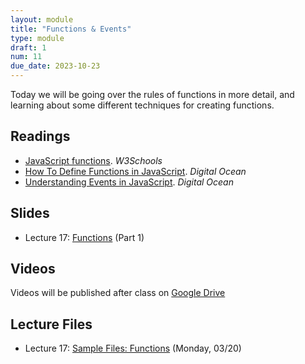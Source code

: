 ```yaml
---
layout: module
title: "Functions & Events"
type: module
draft: 1
num: 11
due_date: 2023-10-23
---
```


Today we will be going over the rules of functions in more detail, and learning about some different techniques for creating functions.

## Readings
* <a href="https://www.w3schools.com/js/js_functions.asp" target="_blank">JavaScript functions</a>. <em>W3Schools</em>
* <a href="https://www.digitalocean.com/community/tutorials/how-to-define-functions-in-javascript" target="_blank">How To Define Functions in JavaScript</a>. <em>Digital Ocean</em>   
* <a href="https://www.digitalocean.com/community/tutorials/understanding-events-in-javascript" target="_blank">Understanding Events in JavaScript</a>. <em>Digital Ocean</em>

## Slides
* Lecture 17: <a href="https://docs.google.com/presentation/d/17ARoBimxU4EOxLvCKGkzWgGU9qyo2No9YBnLOd365dE/edit?usp=sharing" target="_blank">Functions</a> (Part 1)


## Videos
Videos will be published after class on <a href="https://drive.google.com/drive/folders/1CxPSqGbbNUjc9OntwNqdoHvfSvchCpxE?usp=sharing" target="_blank">Google Drive</a>

## Lecture Files
* Lecture 17: <a href="/fall2023/course-files/lectures/lecture17.zip">Sample Files: Functions</a> (Monday, 03/20)